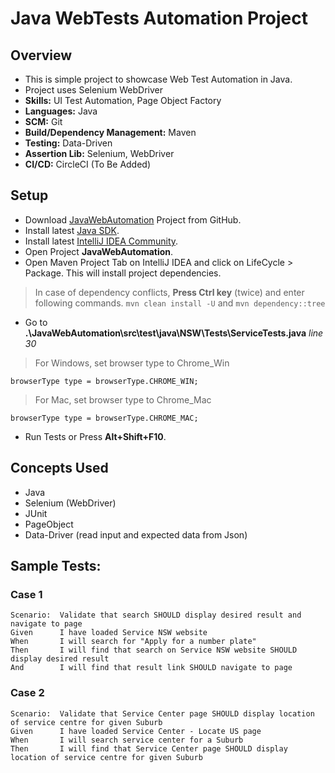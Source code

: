 # Java WebTests Automation Project

## Overview
* This is simple project to showcase Web Test Automation in Java.
* Project uses Selenium WebDriver
* **Skills:** UI Test Automation, Page Object Factory
* **Languages:** Java
* **SCM:** Git
* **Build/Dependency Management:** Maven
* **Testing:** Data-Driven
* **Assertion Lib:** Selenium, WebDriver
* **CI/CD:** CircleCI (To Be Added)

## Setup
- Download [JavaWebAutomation](https://github.com/irfanalinoor/JavaWebAutomation) Project from GitHub.
- Install latest [Java SDK](https://www.oracle.com/technetwork/java/javase/downloads/jdk8-downloads-2133151.html).
- Install latest [IntelliJ IDEA Community](https://www.jetbrains.com/idea/).
- Open Project **JavaWebAutomation**.
- Open Maven Project Tab on IntelliJ IDEA and click on LifeCycle > Package. This will install project dependencies.

>In case of dependency conflicts, **Press Ctrl key** (twice) and enter following commands.
    `mvn clean install -U` and `mvn dependency::tree`

- Go to **.\JavaWebAutomation\src\test\java\NSW\Tests\ServiceTests.java** *line 30*

>For Windows, set browser type to Chrome_Win
```
browserType type = browserType.CHROME_WIN;
```

>For Mac, set browser type to Chrome_Mac
```
browserType type = browserType.CHROME_MAC;
```

- Run Tests or Press **Alt+Shift+F10**.


## Concepts Used
- Java
- Selenium (WebDriver)
- JUnit
- PageObject
- Data-Driver (read input and expected data from Json)


## Sample Tests:
### Case 1
    Scenario:  Validate that search SHOULD display desired result and navigate to page
    Given      I have loaded Service NSW website
    When       I will search for "Apply for a number plate"
    Then       I will find that search on Service NSW website SHOULD display desired result
    And        I will find that result link SHOULD navigate to page

### Case 2
    Scenario:  Validate that Service Center page SHOULD display location of service centre for given Suburb
    Given      I have loaded Service Center - Locate US page
    When       I will search service center for a Suburb
    Then       I will find that Service Center page SHOULD display location of service centre for given Suburb
